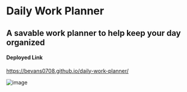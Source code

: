 # Daily Work Planner

## A savable work planner to help keep your day organized

#### Deployed Link
https://bevans0708.github.io/daily-work-planner/

![image]()
